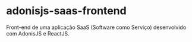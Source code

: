 # adonisjs-saas-frontend
Front-end de uma aplicação SaaS (Software como Serviço) desenvolvido com AdonisJS e ReactJS.
